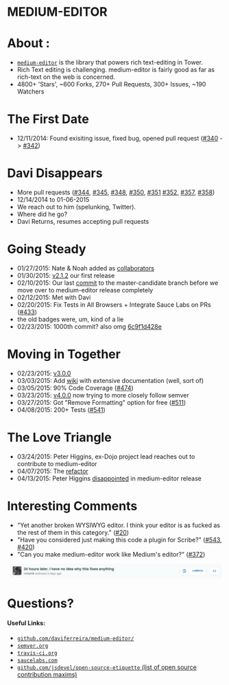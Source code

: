 # MEDIUM-EDITOR <!-- .element: class="presentationHeading" -->



# About :

* [`medium-editor`](https://github.com/daviferreira/medium-editor) is the library that powers rich text-editing in Tower.
* Rich Text editing is challenging. medium-editor is fairly good as far as rich-text on the web is concerned.
* 4800+ 'Stars', ~600 Forks, 270+ Pull Requests, 300+ Issues, ~190 Watchers



# The First Date

* 12/11/2014:  Found exisiting issue, fixed bug, opened pull request ([#340](https://github.com/daviferreira/medium-editor/issues/340) -> [#342](https://github.com/daviferreira/medium-editor/issues/342))



# Davi Disappears <!-- .element class="fragment" data-fragment-index="2" -->

* More pull requests ([#344](https://github.com/daviferreira/medium-editor/issues/344), [#345](https://github.com/daviferreira/medium-editor/issues/345), [#348](https://github.com/daviferreira/medium-editor/issues/348), [#350](https://github.com/daviferreira/medium-editor/issues/350), [#351](https://github.com/daviferreira/medium-editor/issues/351) [#352](https://github.com/daviferreira/medium-editor/issues/352), [#357](https://github.com/daviferreira/medium-editor/issues/357), [#358](https://github.com/daviferreira/medium-editor/issues/358))
* 12/14/2014 to 01-06-2015 <!-- .element class="fragment" data-fragment-index="1" -->
* We reach out to him (spelunking, Twitter). <!-- .element class="fragment" -->
* Where did he go? <!-- .element: class="fragment" -->
* Davi Returns, resumes accepting pull requests <!-- .element: class="fragment" -->



# Going Steady

* 01/27/2015: Nate & Noah added as [collaborators](https://github.com/daviferreira/medium-editor/commit/07641a41b8bd9499b8fa5f52d516979a249e5781)
* 01/30/2015: [v2.1.2](https://github.com/daviferreira/medium-editor/releases/tag/2.1.2) our first release
* 02/10/2015: Our last [commit](https://github.com/nchase/medium-editor/commit/30f4251ed7ab6f026492dcc17a50eab691a50ef8) to the master-candidate branch before we move over to medium-editor release completely
* 02/12/2015: Met with Davi
* 02/20/2015: Fix Tests in All Browsers + Integrate Sauce Labs on PRs ([#433](https://github.com/daviferreira/medium-editor/issues/433))
 * the old badges were, um, kind of a lie
* 02/23/2015: 1000th commit? also omg [6c9f1d428e](https://github.com/daviferreira/medium-editor/commit/6c9f1d428e32eca15f897ae5d02afa50ecc6c2f8)



# Moving in Together

* 02/23/2015: [v3.0.0](https://github.com/daviferreira/medium-editor/releases/tag/3.0.0)
* 03/03/2015: Add [wiki](https://github.com/daviferreira/medium-editor/wiki) with extensive documentation (well, sort of)
* 03/05/2015: 90% Code Coverage ([#474](https://github.com/daviferreira/medium-editor/issues/474))
* 03/23/2015: [v4.0.0](https://github.com/daviferreira/medium-editor/releases/tag/4.0.0) now trying to more closely follow semver
* 03/27/2015: Got "Remove Formatting" option for free ([#511](https://github.com/daviferreira/medium-editor/issues/511))
* 04/08/2015: 200+ Tests ([#541](https://github.com/daviferreira/medium-editor/issues/541))



# The Love Triangle

* 03/24/2015: Peter Higgins, ex-Dojo project lead reaches out to contribute to medium-editor
* 04/07/2015: The [refactor](https://github.com/daviferreira/medium-editor/compare/master...phiggins42:refactor)
* 04/13/2015: Peter Higgins [disappointed](https://github.com/daviferreira/medium-editor/pull/554#issuecomment-92539472) in medium-editor release



# Interesting Comments

* "Yet another broken WYSIWYG editor. I think your editor is as fucked as the rest of them in this category." ([#20](https://github.com/daviferreira/medium-editor/issues/20))
* "Have you considered just making this code a plugin for Scribe?" ([#543](https://github.com/daviferreira/medium-editor/issues/543#issuecomment-91001469), [#420](https://github.com/daviferreira/medium-editor/issues/420))
* "Can you make medium-editor work like Medium's editor?" ([#372](https://github.com/daviferreira/medium-editor/issues/372))

!["24 hours later, I have no idea why this fixes anything"](/resources/2015-04-20/images/no_idea.png) <!-- .element: class="fragment" -->



# Questions?

#### Useful Links: <!-- .element: class="alignLeft" -->

* [`github.com/daviferreira/medium-editor/`](https://github.com/daviferreira/medium-editor/)
* [`semver.org`](http://semver.org)
* [`travis-ci.org`](https://travis-ci.org)
* [`saucelabs.com`](https://saucelabs.com)
* [`github.com/jsdevel/open-source-etiquette` (list of open source contribution maxims)](https://github.com/jsdevel/open-source-etiquette)
